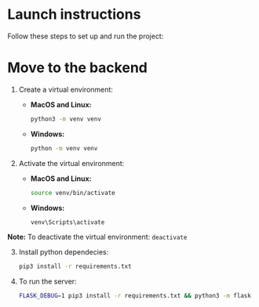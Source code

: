 # Launch instructions

Follow these steps to set up and run the project:
# Move to the backend
1. Create a virtual environment:

    - **MacOS and Linux:**
        ```bash
        python3 -m venv venv
        ```
    - **Windows:**
        ```bash
        python -m venv venv
        ```

2. Activate the virtual environment:

    - **MacOS and Linux:**
        ```bash
        source venv/bin/activate
        ```
    - **Windows:**
        ```bash
        venv\Scripts\activate
        ```

**Note:** To deactivate the virtual environment:
    ```deactivate```

3. Install python dependecies:
    ```bash
    pip3 install -r requirements.txt
    ```


5. To run the server:
    ```bash
    FLASK_DEBUG=1 pip3 install -r requirements.txt && python3 -m flask --app main run --reload
    ```

